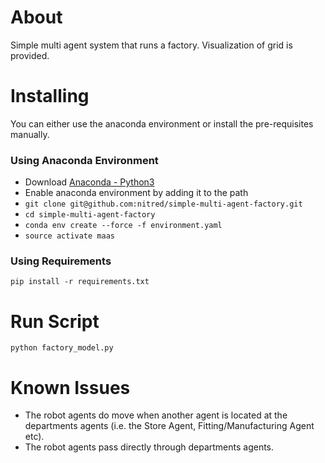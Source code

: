 # About
Simple multi agent system that runs a factory. Visualization of grid is provided.

# Installing
You can either use the anaconda environment or install the pre-requisites manually.

### Using Anaconda Environment
* Download [Anaconda - Python3](https://www.continuum.io/downloads)  
* Enable anaconda environment by adding it to the path
* `git clone git@github.com:nitred/simple-multi-agent-factory.git`
* `cd simple-multi-agent-factory`
* `conda env create --force -f environment.yaml`
* `source activate maas`

### Using Requirements
`pip install -r requirements.txt`


# Run Script
```
python factory_model.py
```


# Known Issues
* The robot agents do move when another agent is located at the departments agents (i.e. the Store Agent, Fitting/Manufacturing Agent etc).
* The robot agents pass directly through departments agents.
